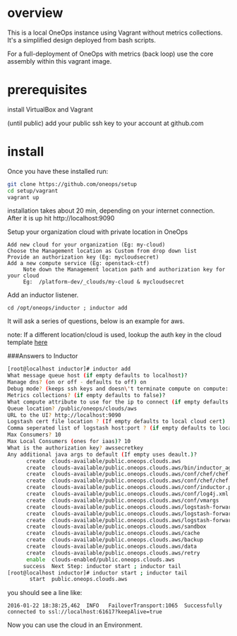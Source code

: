 overview
=====

This is a local OneOps instance using Vagrant without metrics collections.  It's a simplified design deployed from bash scripts.  

For a full-deployment of OneOps with metrics (back loop) use the core assembly within this vagrant image.

prerequisites
=======

install VirtualBox and Vagrant

(until public) add your public ssh key to your account at github.com


install
=======

Once you have these installed run: 

```bash
git clone https://github.com/oneops/setup
cd setup/vagrant
vagrant up 
```

installation takes about 20 min, depending on your internet connection.
After it is up hit http://localhost:9090

Setup your organization cloud with private location in OneOps 
 
	Add new cloud for your organization (Eg: my-cloud)
	Choose the Management location as Custom from drop down list
	Provide an authorization key (Eg: mycloudsecret)
	Add a new compute service (Eg: openstack-ctf)
         Note down the Management location path and authorization key for your cloud
         Eg:  /platform-dev/_clouds/my-cloud & mycloudsecret
         
Add an inductor listener.
	
	cd /opt/oneops/inductor ; inductor add

It will ask a series of questions, below is an example for aws.  

note: If a different location/cloud is used, lookup the auth key in the cloud template [here](https://github.com/oneops/circuit-oneops-1/tree/master/clouds)

###Answers to Inductor 
```bash
[root@localhost inductor]# inductor add
What message queue host (if empty defaults to localhost)? 
Manage dns? (on or off - defaults to off) on
Debug mode? (keeps ssh keys and doesn\'t terminate compute on compute::add failure. on or off - defaults to off) on
Metrics collections? (if empty defaults to false)? 
What compute attribute to use for the ip to connect (if empty defaults to private_ip)? public_ip
Queue location? /public/oneops/clouds/aws
URL to the UI? http://localhost:9090
Logstash cert file location ? (If empty defaults to local cloud cert) 
Comma seperated list of logstash host:port ? (if empty defaults to localhost:5000) 
Max Consumers? 10
Max Local Consumers (ones for iaas)? 10
What is the authorization key? awssecretkey
Any additional java args to default (If empty uses deault.)? 
      create  clouds-available/public.oneops.clouds.aws
      create  clouds-available/public.oneops.clouds.aws/bin/inductor_agent.sh
      create  clouds-available/public.oneops.clouds.aws/conf/chef/chef.rb.local
      create  clouds-available/public.oneops.clouds.aws/conf/chef/chef.rb.remote
      create  clouds-available/public.oneops.clouds.aws/conf/inductor.properties
      create  clouds-available/public.oneops.clouds.aws/conf/log4j.xml
      create  clouds-available/public.oneops.clouds.aws/conf/vmargs
      create  clouds-available/public.oneops.clouds.aws/logstash-forwarder/cert/logstash-forwarder.crt
      create  clouds-available/public.oneops.clouds.aws/logstash-forwarder/conf/logstash-forwarder.conf
      create  clouds-available/public.oneops.clouds.aws/logstash-forwarder/log/output.log
      create  clouds-available/public.oneops.clouds.aws/sandbox
      create  clouds-available/public.oneops.clouds.aws/cache
      create  clouds-available/public.oneops.clouds.aws/backup
      create  clouds-available/public.oneops.clouds.aws/data
      create  clouds-available/public.oneops.clouds.aws/retry
      enable  clouds-enabled/public.oneops.clouds.aws
     success  Next Step: inductor start ; inductor tail
[root@localhost inductor]# inductor start ; inductor tail
       start  public.oneops.clouds.aws
```

you should see a line like:

```
2016-01-22 18:38:25,462  INFO   FailoverTransport:1065  Successfully connected to ssl://localhost:61617?keepAlive=true
```

Now you can use the cloud in an Environment.

